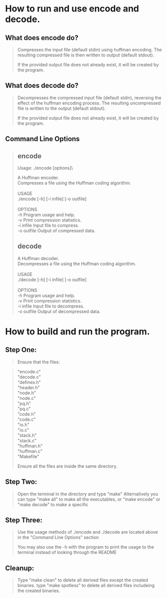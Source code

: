 How to run and use encode and decode.
================================================

What does encode do?
------------------
> Compresses the input file (default stdin) using huffman encoding. The resulting compressed file is then written to output (default stdout).
> 
> If the provided output file does not already exist, it will be created by the program.
>
What does decode do?
------------------
> Decompresses the compressed input file (default stdin), reversing the effect of the huffman encoding process. 
> The resulting uncompressed file is written to the output (default stdout).
>
> If the provided output file does not already exist, it will be created by the program.
>


Command Line Options
--------------------
>encode
>------------------
>Usage: ./encode [options]\
>
>  A Huffman encoder.\
>  Compresses a file using the Huffman coding algorithm.\
>\
>USAGE\
>  ./encode [-h] [-i infile] [-o outfile]\
>\
>OPTIONS\
>  -h             Program usage and help.\
>  -v             Print compression statistics.\
>  -i infile      Input file to compress.\
>  -o outfile     Output of compressed data.
>
>
>
>decode
>------------------
>  A Huffman decoder.\
>  Decompresses a file using the Huffman coding algorithm.\
>\
>USAGE\
>  ./decode [-h] [-i infile] [-o outfile]\
>\
>OPTIONS\
>  -h             Program usage and help.\
>  -v             Print compression statistics.\
>  -i infile      Input file to decompress.\
>  -o outfile     Output of decompressed data.




How to build and run the program.
=================================

Step One:
---------
> Ensure that the files:

> "encode.c"\
> "decode.c"\
> "defines.h"\
> "header.h"\
> "node.h"\
> "node.c"\
> "pq.h"\
> "pq.c"\
> "code.h"\
> "code.c"\
> "io.h"\
> "io.c"\
> "stack.h"\
> "stack.c"\
> "huffman.h"\
> "huffman.c"\
> "Makefile"
>
> Ensure all the files are inside the same directory.
>
Step Two:
---------
> Open the terminal in the directory and type "make"
> Alternatively you can type "make all" to make all the executables,
> or "make encode" or "make decode" to make a specific 
>
Step Three:
-----------
> Use the usage methods of ./encode and ./decode are located above in the "Command Line Options" section
>
> You may also use the -h with the program to print the usage to the terminal instead
> of looking through the README

Cleanup:
-----------
> Type "make clean" to delete all derived files except the created binaries.
> type "make spotless" to delete all derived files includeing the created binaries.
